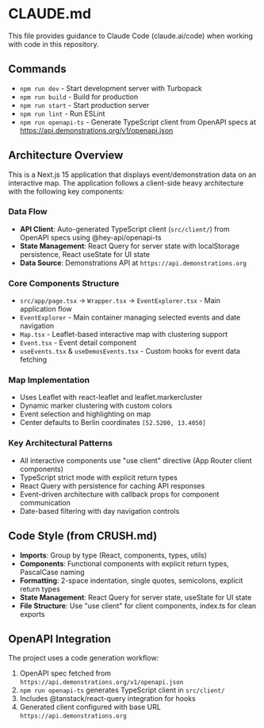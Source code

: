 # CLAUDE.md

This file provides guidance to Claude Code (claude.ai/code) when working with code in this repository.

## Commands

- `npm run dev` - Start development server with Turbopack
- `npm run build` - Build for production  
- `npm run start` - Start production server
- `npm run lint` - Run ESLint
- `npm run openapi-ts` - Generate TypeScript client from OpenAPI specs at https://api.demonstrations.org/v1/openapi.json

## Architecture Overview

This is a Next.js 15 application that displays event/demonstration data on an interactive map. The application follows a client-side heavy architecture with the following key components:

### Data Flow
- **API Client**: Auto-generated TypeScript client (`src/client/`) from OpenAPI specs using @hey-api/openapi-ts
- **State Management**: React Query for server state with localStorage persistence, React useState for UI state
- **Data Source**: Demonstrations API at `https://api.demonstrations.org`

### Core Components Structure
- `src/app/page.tsx` → `Wrapper.tsx` → `EventExplorer.tsx` - Main application flow
- `EventExplorer` - Main container managing selected events and date navigation
- `Map.tsx` - Leaflet-based interactive map with clustering support
- `Event.tsx` - Event detail component
- `useEvents.tsx` & `useDemosEvents.tsx` - Custom hooks for event data fetching

### Map Implementation
- Uses Leaflet with react-leaflet and leaflet.markercluster
- Dynamic marker clustering with custom colors
- Event selection and highlighting on map
- Center defaults to Berlin coordinates `[52.5200, 13.4050]`

### Key Architectural Patterns
- All interactive components use "use client" directive (App Router client components)
- TypeScript strict mode with explicit return types
- React Query with persistence for caching API responses
- Event-driven architecture with callback props for component communication
- Date-based filtering with day navigation controls

## Code Style (from CRUSH.md)

- **Imports**: Group by type (React, components, types, utils)
- **Components**: Functional components with explicit return types, PascalCase naming
- **Formatting**: 2-space indentation, single quotes, semicolons, explicit return types
- **State Management**: React Query for server state, useState for UI state
- **File Structure**: Use "use client" for client components, index.ts for clean exports

## OpenAPI Integration

The project uses a code generation workflow:
1. OpenAPI spec fetched from `https://api.demonstrations.org/v1/openapi.json`
2. `npm run openapi-ts` generates TypeScript client in `src/client/`
3. Includes @tanstack/react-query integration for hooks
4. Generated client configured with base URL `https://api.demonstrations.org`